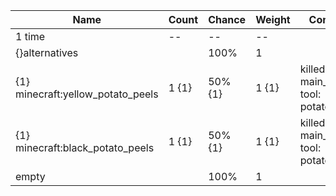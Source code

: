 | Name                              | Count | Chance  | Weight | Comment                                   |
| --------------------------------- | ----- | ------- | ------ | ----------------------------------------- |
| 1 time                            |    -- |      -- |     -- |                                           |
| {}alternatives                    |       |    100% |      1 |                                           |
| {1} minecraft:yellow_potato_peels | 1 {1} | 50% {1} |  1 {1} | killed with main_hand tool: potato_peeler |
| {1} minecraft:black_potato_peels  | 1 {1} | 50% {1} |  1 {1} | killed with main_hand tool: potato_peeler |
| empty                             |       |    100% |      1 |                                           |